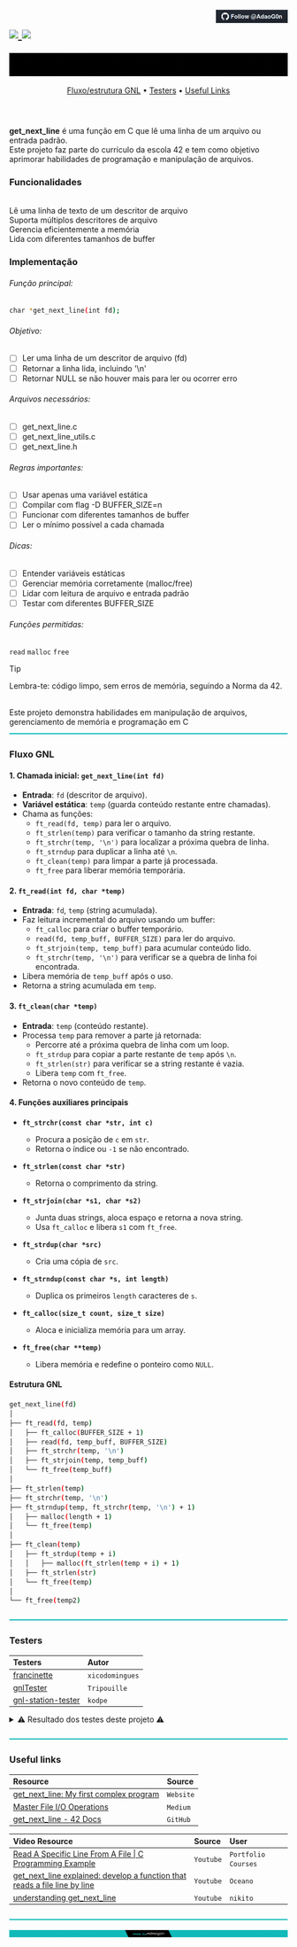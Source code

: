 <a href="https://github.com/AdaoG0n" style="pointer-events: none;"> <img src="https://github.com/AdaoG0n/AdaoG0n/blob/main/assests/Followbutton.png" width="130" align="right"/></a>

# <a href="#" style="pointer-events: none;"> <img src="https://img.shields.io/badge/status-0%20%2F%20100%20%E2%98%85-success?color=%2312bab9&style=flat-square"/> <img src="https://img.shields.io/github/last-commit/AdaoG0n/42-get_next_line?style=flat-square&color=%2312bab9" /> </a>

 ![](https://github.com/AdaoG0n/AdaoG0n/blob/main/assests/animated%20gifs/getnextline.gif)
 <p align="center">
 <a href="#fluxo-gnl">Fluxo/estrutura GNL</a>  •  <a href="#testers">Testers</a>  •  <a href="#useful-links">Useful Links</a> 
</p>

#
<br/>**get_next_line** é uma função em C que lê uma linha de um arquivo ou entrada padrão. 
<br/>Este projeto faz parte do currículo da escola 42 e tem como objetivo aprimorar habilidades de programação e manipulação de arquivos.

### Funcionalidades

<br/>Lê uma linha de texto de um descritor de arquivo
<br/>Suporta múltiplos descritores de arquivo
<br/>Gerencia eficientemente a memória
<br/>Lida com diferentes tamanhos de buffer

### Implementação

###### Função principal:

```sh
char *get_next_line(int fd);
```

######   Objetivo:

- [ ] Ler uma linha de um descritor de arquivo (fd)
- [ ] Retornar a linha lida, incluindo '\n'
- [ ] Retornar NULL se não houver mais para ler ou ocorrer erro

 ###### Arquivos necessários:

 - [ ] get_next_line.c
 - [ ] get_next_line_utils.c
 - [ ] get_next_line.h

###### Regras importantes:

- [ ] Usar apenas uma variável estática
- [ ] Compilar com flag -D BUFFER_SIZE=n
- [ ] Funcionar com diferentes tamanhos de buffer
- [ ] Ler o mínimo possível a cada chamada

 ###### Dicas:

- [ ] Entender variáveis estáticas
- [ ] Gerenciar memória corretamente (malloc/free)
- [ ] Lidar com leitura de arquivo e entrada padrão
- [ ] Testar com diferentes BUFFER_SIZE

 ###### Funções permitidas:

`read`
`malloc`
`free`

>[!TIP]
>Lembra-te: código limpo, sem erros de memória, seguindo a Norma da 42.

<br/>Este projeto demonstra habilidades em manipulação de arquivos, gerenciamento de memória e programação em C
![](https://github.com/AdaoG0n/AdaoG0n/blob/main/assests/bar.png)

### Fluxo GNL

#### 1. Chamada inicial: `get_next_line(int fd)`
- **Entrada**: `fd` (descritor de arquivo).
- **Variável estática**: `temp` (guarda conteúdo restante entre chamadas).
- Chama as funções:
  - `ft_read(fd, temp)` para ler o arquivo.
  - `ft_strlen(temp)` para verificar o tamanho da string restante.
  - `ft_strchr(temp, '\n')` para localizar a próxima quebra de linha.
  - `ft_strndup` para duplicar a linha até `\n`.
  - `ft_clean(temp)` para limpar a parte já processada.
  - `ft_free` para liberar memória temporária.

#### 2. `ft_read(int fd, char *temp)`
- **Entrada**: `fd`, `temp` (string acumulada).
- Faz leitura incremental do arquivo usando um buffer:
  - `ft_calloc` para criar o buffer temporário.
  - `read(fd, temp_buff, BUFFER_SIZE)` para ler do arquivo.
  - `ft_strjoin(temp, temp_buff)` para acumular conteúdo lido.
  - `ft_strchr(temp, '\n')` para verificar se a quebra de linha foi encontrada.
- Libera memória de `temp_buff` após o uso.
- Retorna a string acumulada em `temp`.

#### 3. `ft_clean(char *temp)`
- **Entrada**: `temp` (conteúdo restante).
- Processa `temp` para remover a parte já retornada:
  - Percorre até a próxima quebra de linha com um loop.
  - `ft_strdup` para copiar a parte restante de `temp` após `\n`.
  - `ft_strlen(str)` para verificar se a string restante é vazia.
  - Libera `temp` com `ft_free`.
- Retorna o novo conteúdo de `temp`.

#### 4. Funções auxiliares principais

- **`ft_strchr(const char *str, int c)`**
  - Procura a posição de `c` em `str`.
  - Retorna o índice ou `-1` se não encontrado.
  
- **`ft_strlen(const char *str)`**
  - Retorna o comprimento da string.
  
- **`ft_strjoin(char *s1, char *s2)`**
  - Junta duas strings, aloca espaço e retorna a nova string.
  - Usa `ft_calloc` e libera `s1` com `ft_free`.
  
- **`ft_strdup(char *src)`**
  - Cria uma cópia de `src`.
  
- **`ft_strndup(const char *s, int length)`**
  - Duplica os primeiros `length` caracteres de `s`.
  
- **`ft_calloc(size_t count, size_t size)`**
  - Aloca e inicializa memória para um array.
  
- **`ft_free(char **temp)`**
  - Libera memória e redefine o ponteiro como `NULL`.


#### Estrutura GNL

```bash
get_next_line(fd)
│
├── ft_read(fd, temp)
│   ├── ft_calloc(BUFFER_SIZE + 1)
│   ├── read(fd, temp_buff, BUFFER_SIZE)
│   ├── ft_strchr(temp, '\n')
│   ├── ft_strjoin(temp, temp_buff)
│   └── ft_free(temp_buff)
│
├── ft_strlen(temp)
├── ft_strchr(temp, '\n')
├── ft_strndup(temp, ft_strchr(temp, '\n') + 1)
│   ├── malloc(length + 1)
│   └── ft_free(temp)
│
├── ft_clean(temp)
│   ├── ft_strdup(temp + i)
│   │   ├── malloc(ft_strlen(temp + i) + 1)
│   ├── ft_strlen(str)
│   └── ft_free(temp)
│
└── ft_free(temp2)
```


![](https://github.com/AdaoG0n/AdaoG0n/blob/main/assests/bar.png)

### Testers
| Testers                                                           | Autor           |
| :---------------------------------------------------------------- | :---            |
| [francinette](https://github.com/xicodomingues/francinette)       | `xicodomingues` |
| [gnlTester](https://github.com/Tripouille/gnlTester)              | `Tripouille`    |
| [gnl-station-tester](https://github.com/kodpe/gnl-station-tester) | `kodpe`         |

<details>
<summary> ⚠️ Resultado dos testes deste projeto ⚠️</summary>

![](https://github.com/AdaoG0n/42-get_next_line/blob/main/getnextline.png)
 
</details>

![](https://github.com/AdaoG0n/AdaoG0n/blob/main/assests/bar.png)

### Useful links

| Resource                                                                              | Source    |
| :-------------------------------------------------------------------------------------| :-------- |
| [get_next_line: My first complex program](https://yannick.eu/gnl)                     | `Website` |
| [Master File I/O Operations](https://medium.com/p/5fb001d1fff5)                       | `Medium`  |
| [get_next_line - 42 Docs](https://harm-smits.github.io/42docs/projects/get_next_line) | `GitHub`  |

| Video Resource                                                                                                            | Source    | User |
| :------------------------------------------------------------------------------------------------------------------------ | :-------- | :--- |
| [Read A Specific Line From A File \| C Programming Example](https://www.youtube.com/watch?v=w0mgn6OLKUs)                  | `Youtube` | `Portfolio Courses` |
| [get_next_line explained: develop a function that reads a file line by line](https://www.youtube.com/watch?v=8E9siq7apUU) | `Youtube` | `Oceano` |
| [understanding get_next_line](https://www.youtube.com/watch?v=-Mt2FdJjVno)                                                | `Youtube` | `nikito` |

![](https://github.com/AdaoG0n/AdaoG0n/blob/main/assests/bar.png)

![](https://github.com/AdaoG0n/AdaoG0n/blob/main/assests/animated%20gifs/madeby.gif)
